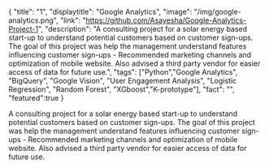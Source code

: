 {
  "title": "1",
  "displaytitle": "Google Analytics",
  "image": "/img/google-analytics.png",
  "link": "https://github.com/Asayesha/Google-Analytics-Project-1",
  "description": "A consulting project for a solar energy based start-up to understand potential customers based on customer sign-ups. The goal of this project was help the management understand features influencing customer sign-ups - Recommended marketing channels and optimization of mobile website. Also advised a third party vendor for easier access of data for future use.",
  "tags": ["Python","Google Analytics", "BigQuery", "Google Vision", "User Engagement Analysis", "Logistic Regression", "Random Forest", "XGboost","K-prototype"],
  "fact": "",
  "featured":true
}

A consulting project for a solar energy based start-up to understand potential customers based on customer sign-ups. The goal of this project was help the management understand features influencing customer sign-ups - Recommended marketing channels and optimization of mobile website. Also advised a third party vendor for easier access of data for future use.
